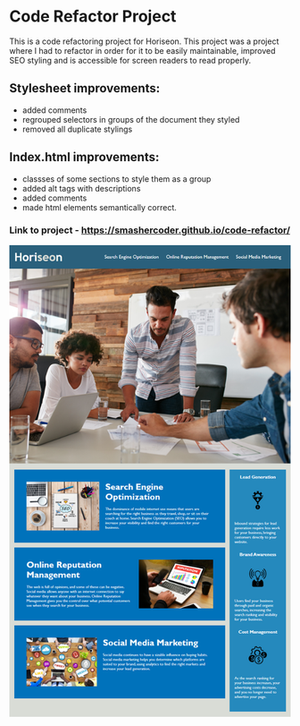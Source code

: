 # Code Refactor Project

This is a code refactoring project for Horiseon. This project was a project where I had to refactor in order for it to be easily maintainable, improved SEO styling and is accessible for screen readers to read properly. 

## Stylesheet improvements:
* added comments
* regrouped selectors in groups of the document they styled
* removed all duplicate stylings 

## Index.html improvements:
* classses of some sections to style them as a group
* added alt tags with descriptions
* added comments
* made html elements semantically correct.
 
 ### Link to project - https://smashercoder.github.io/code-refactor/


 ![image info](./assets/images/01-html-css-git-homework-demo.png)